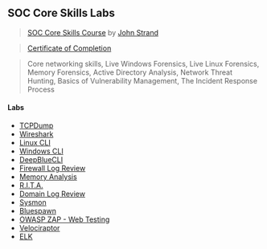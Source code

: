 ## SOC Core Skills Labs

> [SOC Core Skills Course](https://www.antisyphontraining.com/on-demand-courses/soc-core-skills-w-john-strand/) by [John Strand](https://www.sans.org/profiles/john-strand/)

> [Certificate of Completion](https://github.com/ButchBytes-sec/ButchBytes-sec/blob/main/Trainings/SOC%20Core%20Skills%20%7C%20John%20Strand.md)

>Core networking skills,
Live Windows Forensics,
Live Linux Forensics,
Memory Forensics,
Active Directory Analysis,
Network Threat Hunting,
Basics of Vulnerability Management,
The Incident Response Process



#### Labs

- [TCPDump](https://github.com/ButchBytes-sec/ButchBytes-sec/blob/main/Navigator/SOC%20Core%20Skills/TCPDump.md)
- [Wireshark](https://github.com/ButchBytes-sec/ButchBytes-sec/blob/main/Navigator/SOC%20Core%20Skills/Wireshark.md)
- [Linux CLI](https://github.com/ButchBytes-sec/ButchBytes-sec/blob/main/Navigator/SOC%20Core%20Skills/LinuxCLI.md)
- [Windows CLI](https://github.com/ButchBytes-sec/ButchBytes-sec/blob/main/Navigator/SOC%20Core%20Skills/WindowsCLI.md)
- [DeepBlueCLI](https://github.com/ButchBytes-sec/ButchBytes-sec/blob/main/Navigator/SOC%20Core%20Skills/DeepBlueCLI.md)
- [Firewall Log Review](https://github.com/ButchBytes-sec/ButchBytes-sec/blob/main/Navigator/SOC%20Core%20Skills/Firewall%20Log%20Review.md)
- [Memory Analysis](https://github.com/ButchBytes-sec/ButchBytes-sec/blob/main/Navigator/SOC%20Core%20Skills/Memory%20Analysis.md)
- [R.I.T.A.](https://github.com/ButchBytes-sec/ButchBytes-sec/blob/main/Navigator/SOC%20Core%20Skills/R.I.T.A.md)
- [Domain Log Review](https://github.com/ButchBytes-sec/ButchBytes-sec/blob/main/Navigator/SOC%20Core%20Skills/Domain%20Log%20Review.md)
- [Sysmon](https://github.com/ButchBytes-sec/ButchBytes-sec/blob/main/Navigator/SOC%20Core%20Skills/Sysmon.md)
- [Bluespawn](https://github.com/ButchBytes-sec/ButchBytes-sec/blob/main/Navigator/SOC%20Core%20Skills/Bluespawn.md)
- [OWASP ZAP - Web Testing](https://github.com/ButchBytes-sec/ButchBytes-sec/blob/main/Navigator/SOC%20Core%20Skills/OWASP%20ZAP%20-%20Web%20Testing.md)
- [Velociraptor](https://github.com/ButchBytes-sec/ButchBytes-sec/blob/main/Navigator/SOC%20Core%20Skills/Velociraptor.md)
- [ELK](https://github.com/ButchBytes-sec/ButchBytes-sec/blob/main/Navigator/SOC%20Core%20Skills/ELK.md)
